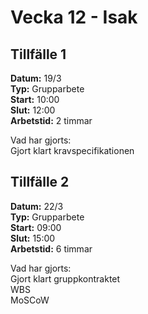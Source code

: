 # Vecka 12 - Isak

## Tillfälle 1  
**Datum:** 	19/3  
**Typ:** 	Grupparbete    
**Start:**	10:00  
**Slut:**	12:00  
**Arbetstid:**	2 timmar   

Vad har gjorts:  
Gjort klart kravspecifikationen

## Tillfälle 2  
**Datum:** 	22/3  
**Typ:** 	Grupparbete    
**Start:**	09:00  
**Slut:**	15:00  
**Arbetstid:**	6 timmar   

Vad har gjorts:  
Gjort klart gruppkontraktet  
WBS  
MoSCoW  

